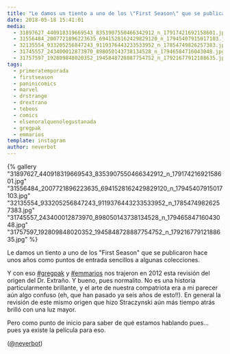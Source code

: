 ```yaml
---
title: "Le damos un tiento a uno de los \"First Season\" que se publicaron hace unos años como puntos de entrada sencillos a algunas colecciones"
date: 2018-05-18 15:41:01
media: 
  - 31897627_440918319669543_8353907550466342912_n_17917421692158601.jpg
  - 31556484_2007721896223635_6941528162429829120_n_17945407915017103.jpg
  - 32135554_933205256847243_9119376443233533952_n_17854749826257383.jpg
  - 31745557_243400012873970_898050143738134528_n_17946584716043048.jpg
  - 31757597_192809848020352_1945848728887754752_n_17921677912188635.jpg
tags: 
  - primeratemporada
  - firstseason
  - paninicomics
  - marvel
  - drstrange
  - drextrano
  - tebeos
  - comics
  - elsenoralquenolegustanada
  - gregpak
  - emmarios
template: instagram
author: neverbot
---
```


{% gallery "31897627_440918319669543_8353907550466342912_n_17917421692158601.jpg" "31556484_2007721896223635_6941528162429829120_n_17945407915017103.jpg" "32135554_933205256847243_9119376443233533952_n_17854749826257383.jpg" "31745557_243400012873970_898050143738134528_n_17946584716043048.jpg" "31757597_192809848020352_1945848728887754752_n_17921677912188635.jpg" %}

Le damos un tiento a uno de los "First Season" que se publicaron hace unos años como puntos de entrada sencillos a algunas colecciones.

Y con eso [#gregpak](/tags/gregpak) y [#emmarios](/tags/emmarios) nos trajeron en 2012 esta revisión del origen del Dr. Extraño. Y bueno, pues normalito. No es una historia particularmente brillante, y el arte de nuestra compatriota era a mi parecer aún algo confuso (eh, que han pasado ya seis años de esto!!). En general la revisión de este mismo origen que hizo Straczynski aún más tiempo atrás brilló con una luz mayor.

Pero como punto de inicio para saber de qué estamos hablando pues... pues ya existe la película para eso.

([@neverbot](https://instagram.com/neverbot))
